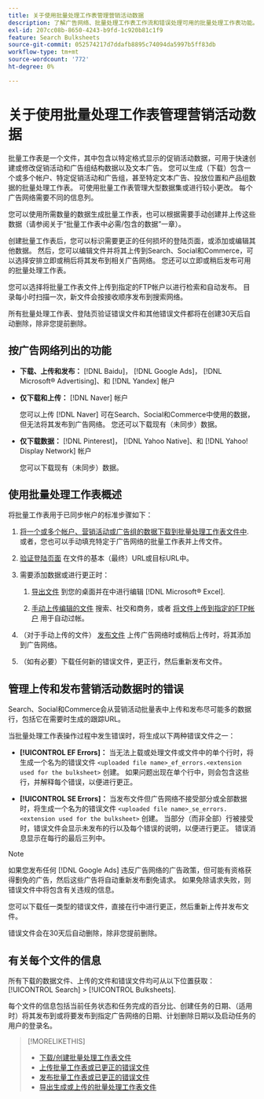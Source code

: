 ```yaml
---
title: 关于使用批量处理工作表管理营销活动数据
description: 了解广告网络、批量处理工作表工作流和错误处理可用的批量处理工作表功能。
exl-id: 207cc08b-8650-4243-b9fd-1c920b81c1f9
feature: Search Bulksheets
source-git-commit: 052574217d7ddafb8895c74094da5997b5ff83db
workflow-type: tm+mt
source-wordcount: '772'
ht-degree: 0%

---
```


# 关于使用批量处理工作表管理营销活动数据

批量工作表是一个文件，其中包含以特定格式显示的促销活动数据，可用于快速创建或修改促销活动和广告组结构数据以及文本广告。 您可以生成（下载）包含一个或多个帐户、特定促销活动和广告组，甚至特定文本广告、投放位置和产品组数据的批量处理工作表。 可使用批量工作表管理大型数据集或进行较小更改。 每个广告网络需要不同的信息列。

您可以使用所需数量的数据生成批量工作表，也可以根据需要手动创建并上传这些数据（请参阅关于“批量工作表中必需/包含的数据”一章）。

创建批量工作表后，您可以标识需要更正的任何损坏的登陆页面，或添加或编辑其他数据。 然后，您可以编辑文件并将其上传到Search、Social和Commerce，可以选择安排立即或稍后将其发布到相关广告网络。 您还可以立即或稍后发布可用的批量处理工作表。

您可以选择将批量工作表文件上传到指定的FTP帐户以进行检索和自动发布。 目录每小时扫描一次，新文件会按接收顺序发布到搜索网络。

所有批量处理工作表、登陆页验证错误文件和其他错误文件都将在创建30天后自动删除，除非您提前删除。

## 按广告网络列出的功能

* **下载、上传和发布：**  [!DNL Baidu]， [!DNL Google Ads]， [!DNL Microsoft® Advertising]、和 [!DNL Yandex] 帐户

* **仅下载和上传：** [!DNL Naver] 帐户

  您可以上传 [!DNL Naver] 可在Search、Social和Commerce中使用的数据，但无法将其发布到广告网络。 您还可以下载现有（未同步）数据。

* **仅下载数据：**  [!DNL Pinterest]， [!DNL Yahoo Native]、和 [!DNL Yahoo! Display Network] 帐户

  您可以下载现有（未同步）数据。

## 使用批量处理工作表概述

将批量工作表用于已同步帐户的标准步骤如下：

<!-- insert image
  [EDIT/RECREATE FILE to replace "search engine"]
-->

1. [将一个或多个帐户、营销活动或广告组的数据下载到批量处理工作表文件中](bulksheet-download.md). 或者，您也可以手动填充特定于广告网络的批量工作表并上传文件。

1. [验证登陆页面](bulksheet-validate-landing-pages.md) 在文件的基本（最终）URL或目标URL中。

1. 需要添加数据或进行更正时：

   1. [导出文件](bulksheet-export.md) 到您的桌面并在中进行编辑 [!DNL Microsoft® Excel].

   1. [手动上传编辑的文件](bulksheet-upload.md) 搜索、社交和商务，或者 [将文件上传到指定的FTP帐户](bulksheet-ftp-account.md) 用于自动过帐。

1. （对于手动上传的文件） [发布文件](bulksheet-post.md) 上传广告网络时或稍后上传时，将其添加到广告网络。

1. （如有必要）下载任何新的错误文件，更正行，然后重新发布文件。

## 管理上传和发布营销活动数据时的错误

Search、Social和Commerce会从营销活动批量表中上传和发布尽可能多的数据行，包括它在需要时生成的跟踪URL。

当批量处理工作表操作过程中发生错误时，将生成以下两种错误文件之一：

* **[!UICONTROL EF Errors]：**  当无法上载或处理文件或文件中的单个行时，将生成一个名为的错误文件 `<uploaded file name>_ef_errors.<extension used for the bulksheet>` 创建。 如果问题出现在单个行中，则会包含这些行，并解释每个错误，以便进行更正。

* **[!UICONTROL SE Errors]：**  当发布文件但广告网络不接受部分或全部数据时，将生成一个名为的错误文件 `<uploaded file name>_se_errors.<extension used for the bulksheet>` 创建。 当部分（而非全部）行被接受时，错误文件会显示未发布的行以及每个错误的说明，以便进行更正。 错误消息显示在每行的最后三列中。

>[!NOTE]
>
>如果您发布任何 [!DNL Google Ads] 违反广告网络的广告政策，但可能有资格获得劐免的广告，然后这些广告将自动重新发布劐免请求。 如果免除请求失败，则错误文件中将包含有关违规的信息。

您可以下载任一类型的错误文件，直接在行中进行更正，然后重新上传并发布文件。

错误文件会在30天后自动删除，除非您提前删除。

## 有关每个文件的信息

所有下载的数据文件、上传的文件和错误文件均可从以下位置获取： [!UICONTROL Search] > [!UICONTROL Bulksheets].

每个文件的信息包括当前任务状态和任务完成的百分比、创建任务的日期、（适用时）将其发布到或将要发布到指定广告网络的日期、计划删除日期以及启动任务的用户的登录名。

>[!MORELIKETHIS]
>
>* [下载/创建批量处理工作表文件](/help/search-social-commerce/campaign-management/bulksheets/bulksheet-download.md)
>* [上传批量工作表或已更正的错误文件](bulksheet-upload.md)
>* [发布批量工作表或已更正的错误文件](bulksheet-post.md)
>* [导出生成或上传的批量处理工作表文件](bulksheet-export.md)
